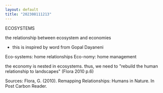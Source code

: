 ```yaml
---
layout: default
title: "202308111213"
---
```


ECOSYSTEMS

the relationship between ecosystem and economies
- this is inspired by word from Gopal Dayaneni

Eco-systems: home relationships
Eco-nomy: home management 

the economy is nested in ecosystems. thus, we need to "rebuild the human relationship to landscapes" (Flora 2010 p.6)

Sources:
Flora, G. (2010). Remapping Relationships: Humans in Nature. In Post Carbon Reader.